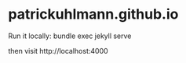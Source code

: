 # patrickuhlmann.github.io

Run it locally:
bundle exec jekyll serve

then visit http://localhost:4000
